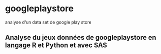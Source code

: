 # googleplaystore
analyse d'un data set de google play store

## Analyse du jeux données de googleplaystore en langage R et Python et avec SAS
